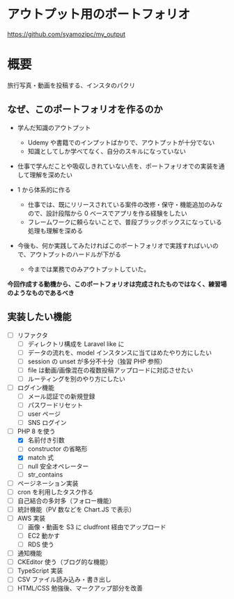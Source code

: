 # アウトプット用のポートフォリオ

https://github.com/syamozipc/my_output

# 概要

旅行写真・動画を投稿する、インスタのパクリ

## なぜ、このポートフォリオを作るのか

-   学んだ知識のアウトプット

    -   Udemy や書籍でのインプットばかりで、アウトプットが十分でない
    -   知識としてしか学べてなく、自分のスキルになっていない

-   仕事で学んだことや吸収しきれていない点を、ポートフォリオでの実装を通して理解を深めたい

-   1 から体系的に作る

    -   仕事では、既にリリースされている案件の改修・保守・機能追加のみなので、設計段階から 0 ベースでアプリを作る経験をしたい
    -   フレームワークに頼らないことで、普段ブラックボックスになっている処理も理解を深める

-   今後も、何か実践してみたければこのポートフォリオで実践すればいいので、アウトプットのハードルが下がる
    -   今までは業務でのみアウトプットしていた。

**今回作成する動機から、このポートフォリオは完成されたものではなく、練習場のようなものであるべき**

## 実装したい機能

-   [ ] リファクタ
    -   [ ] ディレクトリ構成を Laravel like に
    -   [ ] データの流れを、model インスタンスに当てはめたやり方にしたい
    -   [ ] session の unset が多分不十分（独習 PHP 参照）
    -   [ ] file は動画/画像混在の複数投稿アップロードに対応させたい
    -   [ ] ルーティングを別のやり方にしたい
-   [ ] ログイン機能
    -   [ ] メール認証での新規登録
    -   [ ] パスワードリセット
    -   [ ] user ページ
    -   [ ] SNS ログイン
-   [ ] PHP 8 を使う
    -   [x] 名前付き引数
    -   [ ] constructor の省略形
    -   [x] match 式
    -   [ ] null 安全オペレーター
    -   [ ] str_contains
-   [ ] ページネーション実装
-   [ ] cron を利用したタスク作る
-   [ ] 自己結合の多対多（フォロー機能）
-   [ ] 統計機能（PV 数などを Chart.JS で表示）
-   [ ] AWS 実装
    -   [ ] 画像・動画を S3 に cludfront 経由でアップロード
    -   [ ] EC2 動かす
    -   [ ] RDS 使う
-   [ ] 通知機能
-   [ ] CKEditor 使う（ブログ的な機能）
-   [ ] TypeScript 実装
-   [ ] CSV ファイル読み込み・書き出し
-   [ ] HTML/CSS 勉強後、マークアップ部分を改善

<!-- 実行済機能
・CRUD
・npm/webpackとESLint
・validation
-->
